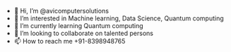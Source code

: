 - 👋 Hi, I’m @avicomputersolutions
- 👀 I’m interested in Machine learning, Data Science, Quantum computing
- 🌱 I’m currently learning Quantum computing
- 💞️ I’m looking to collaborate on talented persons
- 📫 How to reach me +91-8398948765

<!---
avicomputersolutions/avicomputersolutions is a ✨ special ✨ repository because its `README.md` (this file) appears on your GitHub profile.
You can click the Preview link to take a look at your changes.
--->

